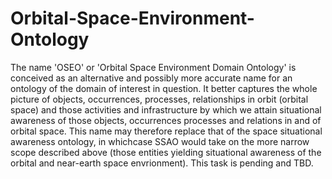 # Orbital-Space-Environment-Ontology

The name 'OSEO' or 'Orbital Space Environment Domain Ontology' is conceived as an alternative and possibly more accurate name for an ontology of the domain of interest in question. It better captures the whole picture of objects, occurrences, processes, relationships in orbit (orbital space) and those activities and infrastructure by which we attain situational awareness of those objects, occurrences processes and relations in and of orbital space. This name may therefore replace that of the space situational awareness ontology, in whichcase SSAO would take on the more narrow scope described above (those entities yielding situational awareness of the orbital and near-earth space envrionment). This task is pending and TBD.

